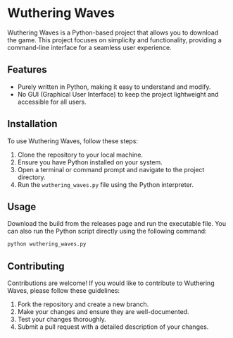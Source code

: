 # Wuthering Waves

Wuthering Waves is a Python-based project that allows you to download the game. This project focuses on simplicity and functionality, providing a command-line interface for a seamless user experience.

## Features

- Purely written in Python, making it easy to understand and modify.
- No GUI (Graphical User Interface) to keep the project lightweight and accessible for all users.

## Installation

To use Wuthering Waves, follow these steps:

1. Clone the repository to your local machine.
2. Ensure you have Python installed on your system.
3. Open a terminal or command prompt and navigate to the project directory.
4. Run the `wuthering_waves.py` file using the Python interpreter.

## Usage

Download the build from the releases page and run the executable file. You can also run the Python script directly using the following command:

```bash
python wuthering_waves.py
```

## Contributing

Contributions are welcome! If you would like to contribute to Wuthering Waves, please follow these guidelines:

1. Fork the repository and create a new branch.
2. Make your changes and ensure they are well-documented.
3. Test your changes thoroughly.
4. Submit a pull request with a detailed description of your changes.

